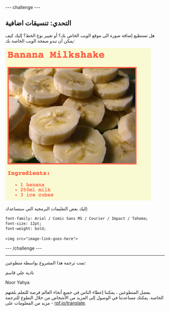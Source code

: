 --- challenge ---

## التحدي: تنسيقات اضافية

هل تستطيع إضافة صورة الى موقع الويب الخاص بك؟ أو تغيير نوع الخط؟ إليك كيف يمكن أن تبدو صفحة الويب الخاصة بك:

![لقطة شاشة](images/recipe-final.png)

إليك بعض التعليمات البرمجية التي ستساعدك:

    font-family: Arial / Comic Sans MS / Courier / Impact / Tahoma;
    font-size: 12pt;
    font-weight: bold;
    
    <img src="image-link-goes-here">
    

--- /challenge ---


***
تمت ترجمة هذا المشروع بواسطة متطوعين:

نادية علي قاسم

Noor Yahya

بفضل المتطوعين ، يمكننا إعطاء الناس في جميع أنحاء العالم فرصة للتعلم بلغتهم الخاصة. يمكنك مساعدتنا في الوصول إلى المزيد من الأشخاص من خلال التطوع للترجمة - مزيد من المعلومات على [rpf.io/translate](https://rpf.io/translate).